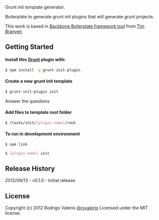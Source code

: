 Grunt init template generator.

Boilerplate to generate grunt init plugins that will generate grunt projects.

This work is based in [Backbone Boilerplate framework tool](https://github.com/backbone-boilerplate/grunt-bbb) from [Tim Branyen](https://github.com/tbranyen)

## Getting Started ##

#### Install this [Grunt](https://github.com/cowboy/grunt) plugin with: ####
``` bash
$ npm install -g grunt-init-plugin
```

#### Create a new grunt init template ####
``` bash
$ grunt-init-plugin init
```
Answer the questions

#### Add files to template root folder ####
``` bash
$ /tasks/init/[plugin-name]/root
```

#### To run in development environment ####
``` bash
$ npm link
```

``` bash
$ [plugin-name] init
```


## Release History ##

2012/09/13 - v0.1.0 - Initial release


## License
Copyright (c) 2012 Rodrigo Valerio [@rsvalerio](http://twitter.com/rsvalerio)
Licensed under the MIT license.